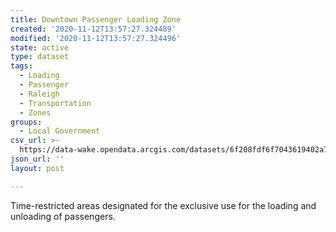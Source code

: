 ```yaml
---
title: Downtown Passenger Loading Zone
created: '2020-11-12T13:57:27.324489'
modified: '2020-11-12T13:57:27.324496'
state: active
type: dataset
tags:
  - Loading
  - Passenger
  - Raleigh
  - Transportation
  - Zones
groups:
  - Local Government
csv_url: >-
  https://data-wake.opendata.arcgis.com/datasets/6f208fdf6f7043619402a75a974d060e_0.csv?outSR=%7B%22latestWkid%22%3A2264%2C%22wkid%22%3A102719%7D
json_url: ''
layout: post

---
```

Time-restricted areas designated for the exclusive use for the loading and unloading of passengers.
